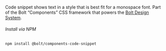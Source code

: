 Code snippet shows text in a style that is best fit for a monospace font. Part of the Bolt “Components” CSS framework that powers the [Bolt Design System](https://www.boltdesignsystem.com).

###### Install via NPM

```
npm install @bolt/components-code-snippet
```
